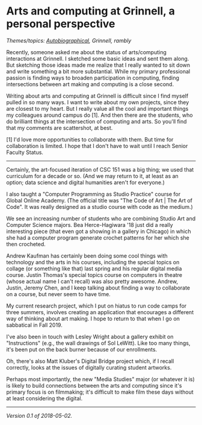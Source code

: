 Arts and computing at Grinnell, a personal perspective
======================================================

*Themes/topics: [Autobiographical](index-autobiographical), Grinnell, rambly*

Recently, someone asked me about the status of arts/computing interactions
at Grinnell.  I sketched some basic ideas and sent them along.  But
sketching those ideas made me realize that I really wanted to sit down and
write something a bit more substantial.  While my primary professional
passion is finding ways to broaden participation in computing, finding
intersections between art making and computing is a close second.

Writing about arts and computing at Grinnell is difficult since I find
myself pulled in so many ways.  I want to write about my own projects,
since they are closest to my heart.  But I really value all the cool
and important things my colleagues around campus do [1].  And then there
are the students, who do brilliant things at the intersection of computing
and arts.  So you'll find that my comments are scattershot, at best.

[1] I'd love more opportunities to collaborate with them.  But time for
collaboration is limited.  I hope that I don't have to wait until I reach
Senior Faculty Status.

---

Certainly, the art-focused iteration of CSC 151 was a big thing; we used that curriculum for a decade or so.  (And we may return to it, at least as an option; data science and digital humanities aren't for everyone.)

I also taught a "Computer Programming as Studio Practice" course for Global Online Academy.  (The official title was "The Code of Art | The Art of Code".  It was really designed as a studio course with code as the medium.)

We see an increasing number of students who are combining Studio Art and Computer Science majors.  Bea Herce-Hagiwara '18 just did a really interesting piece (that even got a showing in a gallery in Chicago) in which she had a computer program generate crochet patterns for her which she then crocheted.

Andrew Kaufman has certainly been doing some cool things with technology and the arts in his courses, including the special topics on collage (or something like that) last spring and his regular digital media course.  Justin Thomas's special topics course on computers in theatre (whose actual name I can't recall) was also pretty awesome.  Andrew, Justin, Jeremy Chen, and I keep talking about finding a way to collaborate on a course, but never seem to have time.

My current research project, which I put on hiatus to run code camps for three summers, involves creating an application that encourages a different way of thinking about art making.  I hope to return to that when I go on sabbatical in Fall 2019.

I've also been in touch with Lesley Wright about a gallery exhibit on "Instructions" (e.g., the wall drawings of Sol LeWitt).  Like too many things, it's been put on the back burner because of our enrollments.

Oh, there's also Matt Kluber's Digital Bridge project which, if I recall correctly, looks at the issues of digitally curating student artworks.

Perhaps most importantly, the new "Media Studies" major (or whatever it is) is likely to build connections between the arts and computing since it's primary focus is on filmmaking; it's difficult to make film these days without at least considering the digital.

---

*Version 0.1 of 2018-05-02.*
